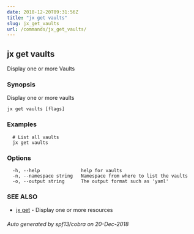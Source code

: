 ```yaml
---
date: 2018-12-20T09:31:56Z
title: "jx get vaults"
slug: jx_get_vaults
url: /commands/jx_get_vaults/
---
```

## jx get vaults

Display one or more Vaults

### Synopsis

Display one or more vaults

```
jx get vaults [flags]
```

### Examples

```
  # List all vaults
  jx get vaults
```

### Options

```
  -h, --help               help for vaults
  -n, --namespace string   Namespace from where to list the vaults
  -o, --output string      The output format such as 'yaml'
```

### SEE ALSO

* [jx get](/commands/jx_get/)	 - Display one or more resources

###### Auto generated by spf13/cobra on 20-Dec-2018
